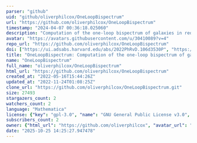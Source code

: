 ```yaml
---
parser: "github"
uid: "github/oliverphilcox/OneLoopBispectrum"
url: "https://github.com/oliverphilcox/OneLoopBispectrum"
timestamp: "2024-04-07 00:36:18.025060"
description: "Computation of the one-loop bispectrum of galaxies in redshift space"
avatar: "https://avatars.githubusercontent.com/u/30410089?v=4"
repo_url: "https://github.com/oliverphilcox/OneLoopBispectrum"
doi: ["https://ui.adsabs.harvard.edu/abs/2022PhRvD.106d3530P", "https://ui.adsabs.harvard.edu/abs/2024ascl.soft03014P/abstract"]
title: "OneLoopBispectrum: Computation of the one-loop bispectrum of galaxies in redshift space"
name: "OneLoopBispectrum"
full_name: "oliverphilcox/OneLoopBispectrum"
html_url: "https://github.com/oliverphilcox/OneLoopBispectrum"
created_at: "2022-05-16T15:44:26Z"
updated_at: "2022-11-24T01:08:25Z"
clone_url: "https://github.com/oliverphilcox/OneLoopBispectrum.git"
size: 27493
stargazers_count: 2
watchers_count: 2
language: "Mathematica"
license: {"key": "gpl-3.0", "name": "GNU General Public License v3.0", "spdx_id": "GPL-3.0", "url": "https://api.github.com/licenses/gpl-3.0", "node_id": "MDc6TGljZW5zZTk="}
subscribers_count: 2
owner: {"html_url": "https://github.com/oliverphilcox", "avatar_url": "https://avatars.githubusercontent.com/u/30410089?v=4", "login": "oliverphilcox", "type": "User"}
date: "2025-10-25 14:25:27.947478"
---
```

